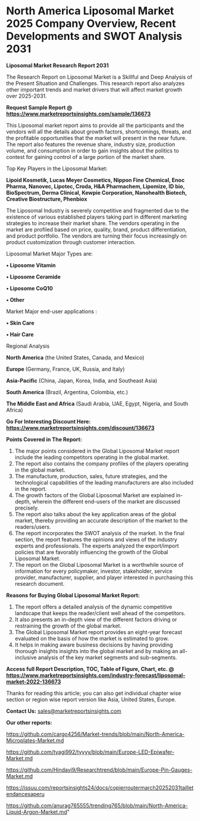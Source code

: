 
# North America Liposomal Market 2025 Company Overview, Recent Developments and SWOT Analysis 2031

<strong>Liposomal Market Research Report 2031</strong>

The Research Report on Liposomal Market is a Skillful and Deep Analysis of the Present Situation and Challenges. This research report also analyzes other important trends and market drivers that will affect market growth over 2025-2031.

<strong>Request Sample Report @ <a href=https://www.marketreportsinsights.com/sample/136673>https://www.marketreportsinsights.com/sample/136673</a></strong>

This Liposomal market report aims to provide all the participants and the vendors will all the details about growth factors, shortcomings, threats, and the profitable opportunities that the market will present in the near future. The report also features the revenue share, industry size, production volume, and consumption in order to gain insights about the politics to contest for gaining control of a large portion of the market share.

Top Key Players in the Liposomal Market:

<strong>Lipoid Kosmetik, Lucas Meyer Cosmetics, Nippon Fine Chemical, Enoc Pharma, Nanovec, Lipotec, Croda, H&A Pharmachem, Lipomize, ID bio, BioSpectrum, Derma Clinical, Kewpie Corporation, Nanohealth Biotech, Creative Biostructure, Phenbiox</strong>

The Liposomal Industry is severely competitive and fragmented due to the existence of various established players taking part in different marketing strategies to increase their market share. The vendors operating in the market are profiled based on price, quality, brand, product differentiation, and product portfolio. The vendors are turning their focus increasingly on product customization through customer interaction.

Liposomal Market Major Types are:

<strong>• Liposome Vitamin

• Liposome Ceramide

• Liposome CoQ10

• Other</strong>

Market Major end-user applications :

<strong>• Skin Care

• Hair Care</strong>

Regional Analysis

</u><strong><b>North America</b></strong> (the United States, Canada, and Mexico)

<strong><b>Europe </b></strong>(Germany, France, UK, Russia, and Italy)

<strong><b>Asia-Pacific</b></strong> (China, Japan, Korea, India, and Southeast Asia)

<strong><b>South America</b></strong> (Brazil, Argentina, Colombia, etc.)

<strong><b>The Middle East and Africa</b></strong> (Saudi Arabia, UAE, Egypt, Nigeria, and South Africa)

<strong>Go For Interesting Discount Here: <a href=https://www.marketreportsinsights.com/discount/136673>https://www.marketreportsinsights.com/discount/136673</a></strong>

<strong>Points Covered in The Report:</strong>
<ol>
  <li>The major points considered in the Global Liposomal Market report include the leading competitors operating in the global market.</li>
  <li>The report also contains the company profiles of the players operating in the global market.</li>
  <li>The manufacture, production, sales, future strategies, and the technological capabilities of the leading manufacturers are also included in the report.</li>
  <li>The growth factors of the Global Liposomal Market are explained in-depth, wherein the different end-users of the market are discussed precisely.</li>
  <li>The report also talks about the key application areas of the global market, thereby providing an accurate description of the market to the readers/users.</li>
  <li>The report incorporates the SWOT analysis of the market. In the final section, the report features the opinions and views of the industry experts and professionals. The experts analyzed the export/import policies that are favorably influencing the growth of the Global Liposomal Market.</li>
  <li>The report on the Global Liposomal Market is a worthwhile source of information for every policymaker, investor, stakeholder, service provider, manufacturer, supplier, and player interested in purchasing this research document.</li>
</ol>
<strong>Reasons for Buying Global Liposomal Market Report:</strong>

<ol>
  <li>The report offers a detailed analysis of the dynamic competitive landscape that keeps the reader/client well ahead of the competitors.</li>
  <li>It also presents an in-depth view of the different factors driving or restraining the growth of the global market.</li>
  <li>The Global Liposomal Market report provides an eight-year forecast evaluated on the basis of how the market is estimated to grow.</li>
  <li>It helps in making aware business decisions by having providing thorough insights insights into the global market and by making an all-inclusive analysis of the key market segments and sub-segments.</li>
</ol>
<strong>Access full Report Description, TOC, Table of Figure, Chart, etc. @ <a href=https://www.marketreportsinsights.com/industry-forecast/liposomal-market-2022-136673>https://www.marketreportsinsights.com/industry-forecast/liposomal-market-2022-136673</a></strong>


Thanks for reading this article; you can also get individual chapter wise section or region wise report version like Asia, United States, Europe.

<strong>Contact Us:</strong>
sales@marketreportsinsights.com

<strong>Our other reports:</strong>

<a href=https://github.com/cargo4256/Market-trends/blob/main/North-America-Microplates-Market.md>https://github.com/cargo4256/Market-trends/blob/main/North-America-Microplates-Market.md</a>

<a href=https://github.com/tyagi992/tyyyy/blob/main/Europe-LED-Epiwafer-Market.md>https://github.com/tyagi992/tyyyy/blob/main/Europe-LED-Epiwafer-Market.md</a>

<a href=https://github.com/Hindavi9/Researchtrend/blob/main/Europe-Pin-Gauges-Market.md>https://github.com/Hindavi9/Researchtrend/blob/main/Europe-Pin-Gauges-Market.md</a>

<a href=https://issuu.com/reportsinsights24/docs/copierroutermarch20252031tailletendancesaperu>https://issuu.com/reportsinsights24/docs/copierroutermarch20252031tailletendancesaperu</a>

<a href=https://github.com/anurag765555/trending765/blob/main/North-America-Liquid-Argon-Market.md>https://github.com/anurag765555/trending765/blob/main/North-America-Liquid-Argon-Market.md</a>"
